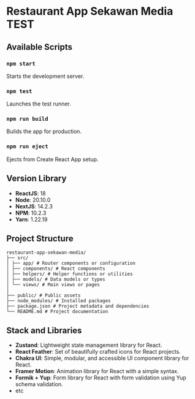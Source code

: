 # Restaurant App Sekawan Media TEST

## Available Scripts

### `npm start`

Starts the development server.

### `npm test`

Launches the test runner.

### `npm run build`

Builds the app for production.

### `npm run eject`

Ejects from Create React App setup.

## Version Library

- **ReactJS**: 18
- **Node**: 20.10.0
- **NextJS**: 14.2.3
- **NPM**: 10.2.3
- **Yarn**: 1.22.19

## Project Structure

```
restaurant-app-sekawan-media/
├── src/
│ ├── app/ # Router components or configuration
│ ├── components/ # React components
│ ├── helpers/ # Helper functions or utilities
│ ├── models/ # Data models or types
│ └── views/ # Main views or pages
│
├── public/ # Public assets
├── node_modules/ # Installed packages
├── package.json # Project metadata and dependencies
└── README.md # Project documentation
```

## Stack and Libraries

- **Zustand**: Lightweight state management library for React.
- **React Feather**: Set of beautifully crafted icons for React projects.
- **Chakra UI**: Simple, modular, and accessible UI component library for React.
- **Framer Motion**: Animation library for React with a simple syntax.
- **Formik + Yup**: Form library for React with form validation using Yup schema validation.
- etc
